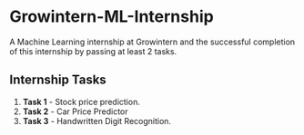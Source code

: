 # Growintern-ML-Internship
A Machine Learning internship at Growintern and the successful completion of this internship by passing at least 2 tasks.


## Internship Tasks
1. **Task 1**  - Stock price prediction.
2. **Task 2**  - Car Price Predictor 
3. **Task 3**  - Handwritten Digit Recognition. 
